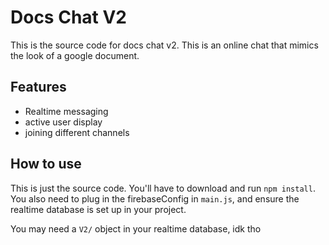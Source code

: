 # Docs Chat V2

This is the source code for docs chat v2. This is an online chat that mimics the look of a google document.

## Features
- Realtime messaging
- active user display
- joining different channels

## How to use

This is just the source code. You'll have to download and run `npm install`. You also need to plug in the firebaseConfig in `main.js`, and ensure the realtime database is set up in your project.

You may need a `V2/` object in your realtime database, idk tho